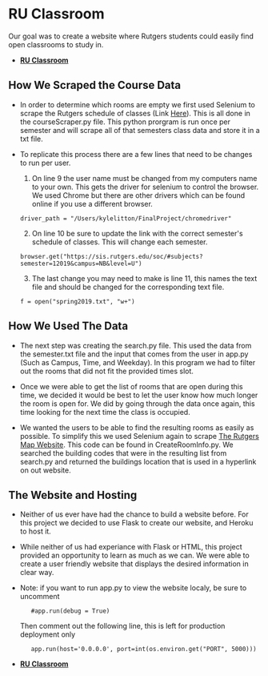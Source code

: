 # RU Classroom
Our goal was to create a website where Rutgers students could easily find open classrooms to study in.

- **[RU Classroom](https://ruclassroom.herokuapp.com/)**


## How We Scraped the Course Data

- In order to determine which rooms are empty we first used Selenium to scrape the Rutgers schedule of classes (Link [Here](https://sis.rutgers.edu/soc/#subjects?semester=12019&campus=NB&level=U)). This is all done in the courseScraper.py file. This python prorgram is run once per semester and will scrape all of that semesters class data and store it in a txt file.

- To replicate this process there are a few lines that need to be changes to run per user.
  
    1. On line 9 the user name must be changed from my computers name to your own. This gets the driver for selenium to control the browser. We used Chrome but there are other drivers which can be found online if you use a different browser.
   
    ```
    driver_path = "/Users/kylelitton/FinalProject/chromedriver"
    ```
    
    2. On line 10 be sure to update the link with the correct semester's schedule of classes. This will change each semester.
    
    ```
    browser.get("https://sis.rutgers.edu/soc/#subjects?semester=12019&campus=NB&level=U")
    ```
    
    3. The last change you may need to make is line 11, this names the text file and should be changed for the corresponding text file.
    
    ```
    f = open("spring2019.txt", "w+")
    ```
    
   
## How We Used The Data

- The next step was creating the search.py file. This used the data from the semester.txt file and the input that comes from the user in app.py (Such as Campus, Time, and Weekday). In this program we had to filter out the rooms that did not fit the provided times slot.

- Once we were able to get the list of rooms that are open during this time, we decided it would be best to let the user know how much longer the room is open for. We did by going through the data once again, this time looking for the next time the class is occupied.

- We wanted the users to be able to find the resulting rooms as easily as possible. To simplify this we used Selenium again to scrape [The Rutgers Map Website](https://maps.rutgers.edu/#/?lat=40.2488462127653&lng=-74.70583984375003&sidebar=true&zoom=8). This code can be found in CreateRoomInfo.py. We searched the building codes that were in the resulting list from search.py and returned the buildings location that is used in a hyperlink on out website.

## The Website and Hosting

- Neither of us ever have had the chance to build a website before. For this project we decided to use Flask to create our website, and Heroku to host it.

- While neither of us had experiance with Flask or HTML, this project provided an opportunity to learn as much as we can. We were able to create a user friendly website that displays the desired information in clear way. 

- Note: if you want to run app.py to view the website localy, be sure to uncomment 
  
  ```
     #app.run(debug = True)
  ```
  Then comment out the following line, this is left for production deployment only
  
  ```
     app.run(host='0.0.0.0', port=int(os.environ.get("PORT", 5000)))
     ```

- **[RU Classroom](https://ruclassroom.herokuapp.com/)**


   
